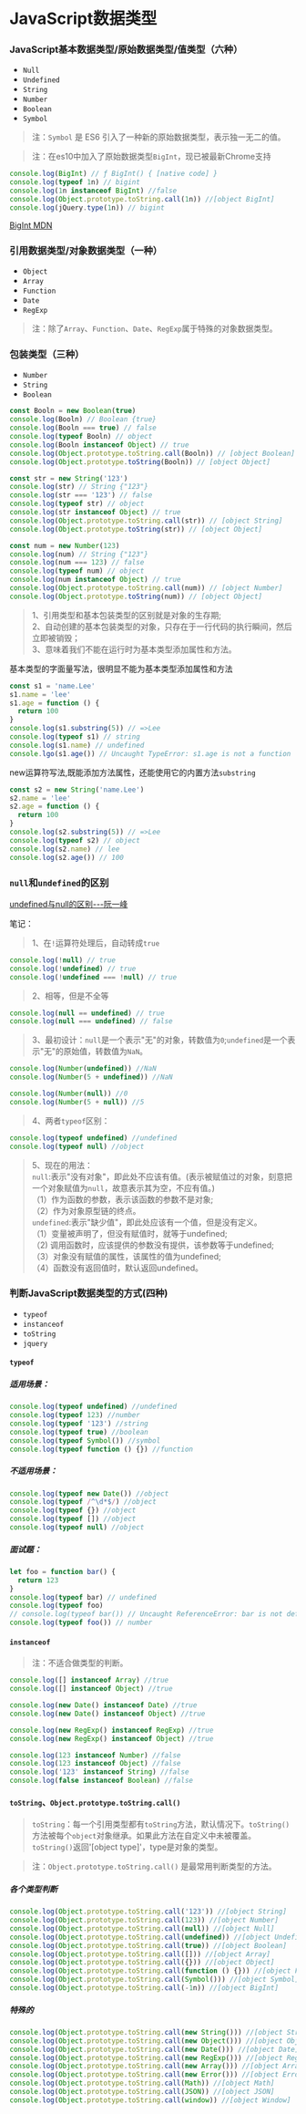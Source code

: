 # JavaScript数据类型

### JavaScript基本数据类型/原始数据类型/值类型（六种）  

* `Null`  
* `Undefined`  
* `String`   
* `Number`  
* `Boolean`  
* `Symbol`  

> 注：`Symbol` 是 ES6 引入了一种新的原始数据类型，表示独一无二的值。

> 注：在es10中加入了原始数据类型`BigInt`，现已被最新Chrome支持  

```javascript
console.log(BigInt) // ƒ BigInt() { [native code] }
console.log(typeof 1n) // bigint
console.log(1n instanceof BigInt) //false
console.log(Object.prototype.toString.call(1n)) //[object BigInt]
console.log(jQuery.type(1n)) // bigint
```

[BigInt MDN](https://developer.mozilla.org/zh-CN/docs/Web/JavaScript/Reference/Global_Objects/BigInt)

### 引用数据类型/对象数据类型（一种）  

* `Object`  
* `Array`  
* `Function`  
* `Date`  
* `RegExp`  

> 注：除了`Array`、`Function`、`Date`、`RegExp`属于特殊的对象数据类型。

### 包装类型（三种）  

* `Number`  
* `String`  
* `Boolean`  

```javascript
const Booln = new Boolean(true)
console.log(Booln) // Boolean {true}
console.log(Booln === true) // false
console.log(typeof Booln) // object
console.log(Booln instanceof Object) // true
console.log(Object.prototype.toString.call(Booln)) // [object Boolean]
console.log(Object.prototype.toString(Booln)) // [object Object]

const str = new String('123')
console.log(str) // String {"123"}
console.log(str === '123') // false
console.log(typeof str) // object
console.log(str instanceof Object) // true
console.log(Object.prototype.toString.call(str)) // [object String]
console.log(Object.prototype.toString(str)) // [object Object]

const num = new Number(123)
console.log(num) // String {"123"}
console.log(num === 123) // false
console.log(typeof num) // object
console.log(num instanceof Object) // true
console.log(Object.prototype.toString.call(num)) // [object Number]
console.log(Object.prototype.toString(num)) // [object Object]
```

> 1、引用类型和基本包装类型的区别就是对象的生存期;  
> 2、自动创建的基本包装类型的对象，只存在于一行代码的执行瞬间，然后立即被销毁；  
> 3、意味着我们不能在运行时为基本类型添加属性和方法。  

基本类型的字面量写法，很明显不能为基本类型添加属性和方法
```javascript
const s1 = 'name.Lee'
s1.name = 'lee'
s1.age = function () {
  return 100
}
console.log(s1.substring(5)) // =>Lee
console.log(typeof s1) // string
console.log(s1.name) // undefined
console.lgo(s1.age()) // Uncaught TypeError: s1.age is not a function
```

new运算符写法,既能添加方法属性，还能使用它的内置方法`substring`
```javascript
const s2 = new String('name.Lee')
s2.name = 'lee'
s2.age = function () {
  return 100
}
console.log(s2.substring(5)) // =>Lee
console.log(typeof s2) // object
console.log(s2.name) // lee
console.log(s2.age()) // 100
```

### `null`和`undefined`的区别  

[undefined与null的区别---阮一峰](https://www.ruanyifeng.com/blog/2014/03/undefined-vs-null.html)  

笔记：  
> 1、在`!`运算符处理后，自动转成`true`

```javascript
console.log(!null) // true
console.log(!undefined) // true
console.log(!undefined === !null) // true
```

> 2、相等，但是不全等  

```javascript
console.log(null == undefined) // true
console.log(null === undefined) // false
```

> 3、最初设计：`null`是一个表示"无"的对象，转数值为`0`;`undefined`是一个表示"无"的原始值，转数值为`NaN`。

```javascript
console.log(Number(undefined)) //NaN
console.log(Number(5 + undefined)) //NaN

console.log(Number(null)) //0
console.log(Number(5 + null)) //5
```

> 4、两者`typeof`区别：  

```javascript
console.log(typeof undefined) //undefined
console.log(typeof null) //object
```

> 5、现在的用法：  
> `null`:表示"没有对象"，即此处不应该有值。(表示被赋值过的对象，刻意把一个对象赋值为`null`，故意表示其为空，不应有值。)  
> （1）作为函数的参数，表示该函数的参数不是对象;  
> （2）作为对象原型链的终点。  
> `undefined`:表示"缺少值"，即此处应该有一个值，但是没有定义。  
> （1）变量被声明了，但没有赋值时，就等于undefined;  
> （2) 调用函数时，应该提供的参数没有提供，该参数等于undefined;  
> （3）对象没有赋值的属性，该属性的值为undefined;  
> （4）函数没有返回值时，默认返回undefined。  

### 判断JavaScript数据类型的方式(四种)   

* `typeof`  
* `instanceof`    
* `toString`  
* `jquery`

#### `typeof`

##### 适用场景： 

```javascript
console.log(typeof undefined) //undefined
console.log(typeof 123) //number
console.log(typeof '123') //string
console.log(typeof true) //boolean
console.log(typeof Symbol()) //symbol
console.log(typeof function () {}) //function
```

##### 不适用场景： 

```javascript
console.log(typeof new Date()) //object
console.log(typeof /^\d*$/) //object
console.log(typeof {}) //object
console.log(typeof []) //object
console.log(typeof null) //object
```  

##### 面试题：  

```javascript
let foo = function bar() {
  return 123
}
console.log(typeof bar) // undefined
console.log(typeof foo)
// console.log(typeof bar()) // Uncaught ReferenceError: bar is not defined
console.log(typeof foo()) // number
```

#### `instanceof`

> 注：不适合做类型的判断。  

```javascript
console.log([] instanceof Array) //true
console.log([] instanceof Object) //true

console.log(new Date() instanceof Date) //true
console.log(new Date() instanceof Object) //true

console.log(new RegExp() instanceof RegExp) //true
console.log(new RegExp() instanceof Object) //true

console.log(123 instanceof Number) //false
console.log(123 instanceof Object) //false
console.log('123' instanceof String) //false
console.log(false instanceof Boolean) //false
```

#### `toString`、`Object.prototype.toString.call()`  

> `toString`：每一个引用类型都有`toString`方法，默认情况下。`toString()`方法被每个`object`对象继承。如果此方法在自定义中未被覆盖。`toString()`返回'[object type]'，type是对象的类型。

> 注：`Object.prototype.toString.call()` 是最常用判断类型的方法。

##### 各个类型判断  

```javascript
console.log(Object.prototype.toString.call('123')) //[object String]
console.log(Object.prototype.toString.call(123)) //[object Number]
console.log(Object.prototype.toString.call(null)) //[object Null]
console.log(Object.prototype.toString.call(undefined)) //[object Undefined]
console.log(Object.prototype.toString.call(true)) //[object Boolean]
console.log(Object.prototype.toString.call([])) //[object Array]
console.log(Object.prototype.toString.call({})) //[object Object]
console.log(Object.prototype.toString.call(function () {})) //[object Function]
console.log(Object.prototype.toString.call(Symbol())) //[object Symbol]
console.log(Object.prototype.toString.call(-1n)) //[object BigInt]
```

##### 特殊的  

```javascript
console.log(Object.prototype.toString.call(new String())) //[object String]
console.log(Object.prototype.toString.call(new Object())) //[object Object]
console.log(Object.prototype.toString.call(new Date())) //[object Date]
console.log(Object.prototype.toString.call(new RegExp())) //[object RegExp]
console.log(Object.prototype.toString.call(new Array())) //[object Array]
console.log(Object.prototype.toString.call(new Error())) //[object Error]
console.log(Object.prototype.toString.call(Math)) //[object Math]
console.log(Object.prototype.toString.call(JSON)) //[object JSON]
console.log(Object.prototype.toString.call(window)) //[object Window]
```
